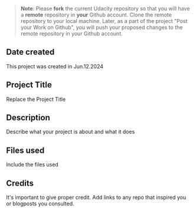 >**Note**: Please **fork** the current Udacity repository so that you will have a **remote** repository in **your** Github account. Clone the remote repository to your local machine. Later, as a part of the project "Post your Work on Github", you will push your proposed changes to the remote repository in your Github account.

## Date created
This project was created in Jun.12.2024

## Project Title
Replace the Project Title

## Description
Describe what your project is about and what it does

## Files used
Include the files used

## Credits
It's important to give proper credit. Add links to any repo that inspired you or blogposts you consulted.

